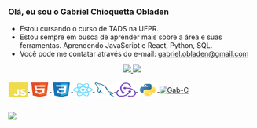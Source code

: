 ### Olá, eu sou o Gabriel Chioquetta Obladen

- Estou cursando o curso de TADS na UFPR.
- Estou sempre em busca de aprender mais sobre a área e suas ferramentas. Aprendendo JavaScript e React, Python, SQL.
- Você pode me contatar através do e-mail: gabriel.obladen@gmail.com
 
<div align="center">
  <a href="https://github.com/Gaells">
  <img height="180em" src="https://github-readme-stats.vercel.app/api?username=Gaells&show_icons=true&theme=tokyonight&include_all_commits=true&count_private=true"/>
  <img height="180em" src="https://github-readme-stats.vercel.app/api/top-langs/?username=Gaells&layout=compact&langs_count=7&theme=tokyonight"/>
</div>
<div style="display: inline_block"><br>
  <img align="center" alt="Gab-Js" height="30" width="40" src="https://raw.githubusercontent.com/devicons/devicon/master/icons/javascript/javascript-plain.svg">
  <img align="center" alt="Gab-HTML" height="30" width="40" src="https://raw.githubusercontent.com/devicons/devicon/master/icons/html5/html5-original.svg">
  <img align="center" alt="Gab-CSS" height="30" width="40" src="https://raw.githubusercontent.com/devicons/devicon/master/icons/css3/css3-original.svg">
  <img align="center" alt="Gab-CSS" height="30" width="40" src="https://raw.githubusercontent.com/devicons/devicon/master/icons/react/react-original.svg">
  <img align="center" alt="Gab-CSS" height="30" width="40" src="https://raw.githubusercontent.com/devicons/devicon/master/icons/mysql/mysql-original.svg">
  <img align="center" alt="Gab-CSS" height="30" width="40" src="https://raw.githubusercontent.com/devicons/devicon/master/icons/redux/redux-original.svg">
  <img align="center" alt="Gab-CSS" height="30" width="40" src="https://raw.githubusercontent.com/devicons/devicon/master/icons/python/python-original.svg">
 <img align="center" alt="Gab-C" height="30" width="40" src="https://raw.githubusercontent.com/devicons/devicon/master/icons/![image](https://user-images.githubusercontent.com/105751499/235358895-db43aa40-fb6c-4b70-b96b-749dea1d3f79.png)">
</div>

##
  
<div>
 <a href = "mailto:gabriel.obladen@gmail.com"><img src="https://img.shields.io/badge/-Gmail-%23333?style=for-the-badge&logo=gmail&logoColor=white" target="_blank"></a>  
</div>
  
 
 
